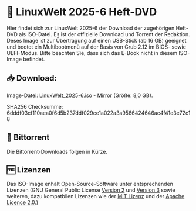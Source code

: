 # 💽 LinuxWelt 2025-6 Heft-DVD

Hier findet sich zur LinuxWelt 2025-6 der Download der zugehörigen Heft-DVD als ISO-Datei. Es ist der offizielle Download und Torrent der Redaktion. Deses Image ist zur Übertragung auf einen USB-Stick (ab 16 GB) geeignet und bootet ein Multibootmenü auf der Basis von Grub 2.12 im BIOS- sowie UEFI-Modus. Bitte beachten Sie, dass sich das E-Book nicht in diesem ISO-Image befindet.

## 📥 Download:
Image-Datei: [LinuxWelt_2025-6.iso](https://torrent.code2decode.com/LinuxWelt_2025-6/LinuxWelt_2025-6.iso) - [Mirror](https://torrent3.code2decode.com/LinuxWelt_2025-6/LinuxWelt_2025-6.iso) (Größe: 8,0 GB). 

SHA256 Checksumme: 6dddf03cf110aea0f6d5b237ddf029ce1a022a3a9566424646ac4f41e3e72c18

## 🔗 Bittorrent
Die Bittorrent-Downloads folgen in Kürze.

## 🆓 Lizenzen
Das ISO-Image enhält Open-Source-Software unter entsprechenden Lizenzen (GNU General Public License [Version 2](https://www.gnu.org/licenses/old-licenses/gpl-2.0.en.html) und [Version 3](https://www.gnu.org/licenses/gpl-3.0.en.html) sowie weiteren, dazu kompatbilen Lizenzen wie der [MIT Lizenz](https://opensource.org/licenses/MIT) und der [Apache Licence 2.0](https://www.apache.org/licenses/LICENSE-2.0).)

